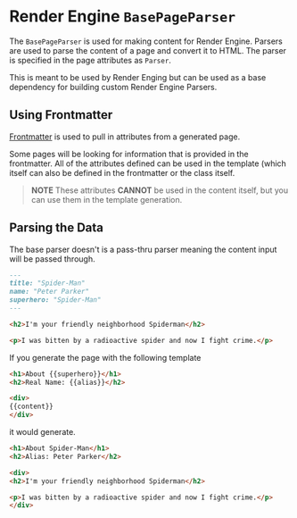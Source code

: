 # Render Engine `BasePageParser`

The `BasePageParser` is used for making content for Render Engine. Parsers are used to parse the content of a page and convert it to HTML. The parser is specified in the page attributes as `Parser`.

This is meant to be used by Render Enging but can be used as a base dependency for building custom Render Engine Parsers.

## Using Frontmatter

[Frontmatter](https://github.com/eyeseast/python-frontmatter) is used to pull in attributes from a generated page.

Some pages will be looking for information that is provided in the frontmatter. All of the attributes defined can be used in the template (which itself can also be defined in the frontmatter or the class itself.

> **NOTE**
> These attributes **CANNOT** be used in the content itself, but you can use them in the template generation.

## Parsing the Data

The base parser doesn't is a pass-thru parser meaning the content input will be passed through.

```md
---
title: "Spider-Man"
name: "Peter Parker"
superhero: "Spider-Man"
---

<h2>I'm your friendly neighborhood Spiderman</h2>

<p>I was bitten by a radioactive spider and now I fight crime.</p>
```

If you generate the page with the following template

```html
<h1>About {{superhero}}</h1>
<h2>Real Name: {{alias}}</h2>

<div>
{{content}}
</div>
```

it would generate.

```html
<h1>About Spider-Man</h1>
<h2>Alias: Peter Parker</h2>

<div>
<h2>I'm your friendly neighborhood Spiderman</h2>

<p>I was bitten by a radioactive spider and now I fight crime.</p>
</div>
```
